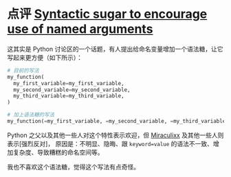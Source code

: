 # 点评 [Syntactic sugar to encourage use of named arguments][1]

这其实是 Python 讨论区的一个话题，有人提出给命名变量增加一个语法糖，让它写起来更方便（如下所示）：

```python
# 目前的写法
my_function(
  my_first_variable=my_first_variable,
  my_second_variable=my_second_variable,
  my_third_variable=my_third_variable,
)

# 加上语法糖的写法
my_function(=my_first_variable, =my_second_variable, =my_third_variable)
```

Python 之父以及其他一些人对这个特性表示欢迎，但 [Miraculixx][2] 及其他一些人则表示[强烈反对]，
原因是：不明显、隐晦、跟 `keyword=value` 的语法不一致、增加复杂度、导致糟糕的命名空间等。

我也不喜欢这个语法糖，觉得这个写法有点奇怪。

  [1]: https://discuss.python.org/t/syntactic-sugar-to-encourage-use-of-named-arguments/36217
  [2]: https://discuss.python.org/t/syntactic-sugar-to-encourage-use-of-named-arguments/36217/21